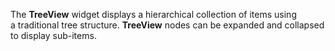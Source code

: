 The **TreeView** widget displays a&nbsp;hierarchical collection of&nbsp;items using a&nbsp;traditional tree structure. **TreeView** nodes can be&nbsp;expanded and collapsed to&nbsp;display sub-items.